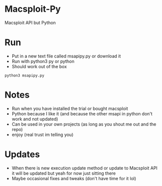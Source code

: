# Macsploit-Py
Macsploit API but Python


# Run
- Put in a new text file called msapipy.py or download it
- Run with python3 py or python
- Should work out of the box

```python3 msapipy.py```
# Notes
- Run when you have installed the trial or bought macsploit
- Python because I like it (and because the other msapi in python don't work and not updated)
- Can be used in your own projects (as long as you shout me out and the repo)
- enjoy (real trust im telling you)
  

# Updates
- When there is new execution update method or update to Macsploit API it will be updated but yeah for now just sitting there
- Maybe occasional fixes and tweaks (don't have time for it lol)
